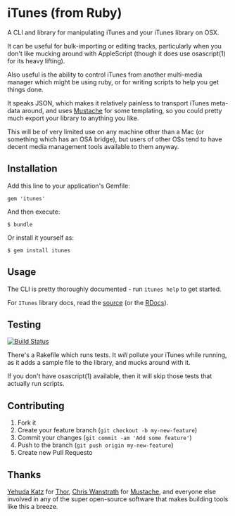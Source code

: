 # iTunes (from Ruby)

A CLI and library for manipulating iTunes and your iTunes library on OSX.

It can be useful for bulk-importing or editing tracks, particularly when you
don't like mucking around with AppleScript (though it does use osascript(1) for
its heavy lifting).

Also useful is the ability to control iTunes from another multi-media manager
which might be using ruby, or for writing scripts to help you get things done.

It speaks JSON, which makes it relatively painless to transport iTunes meta-data
around, and uses [Mustache][] for some templating, so you could pretty much
export your library to anything you like.

This will be of very limited use on any machine other than a Mac (or something
which has an OSA bridge), but users of other OSs tend to have decent media
management tools available to them anyway.

## Installation

Add this line to your application's Gemfile:

    gem 'itunes'

And then execute:

    $ bundle

Or install it yourself as:

    $ gem install itunes

## Usage

The CLI is pretty thoroughly documented - run `itunes help` to get started.

For `ITunes` library docs, read the [source][] (or the [RDocs][]).

## Testing 

[![Build Status](https://travis-ci.org/bjjb/itunes.png?branch=master)](https://travis-ci.org/bjjb/itunes)

There's a Rakefile which runs tests. It _will_ pollute your iTunes while
running, as it adds a sample file to the library, and mucks around with it.

If you don't have osascript(1) available, then it will skip those tests that
actually run scripts.

## Contributing

1. Fork it
2. Create your feature branch (`git checkout -b my-new-feature`)
3. Commit your changes (`git commit -am 'Add some feature'`)
4. Push to the branch (`git push origin my-new-feature`)
5. Create new Pull Requesto

## Thanks

[Yehuda Katz](http://yehudakatz.com/) for [Thor][],
[Chris Wanstrath](https://github.com/defunkt) for [Mustache][],
and everyone else involved in any of the super open-source software that makes
building tools like this a breeze.

[source]: http://github.com/bjjb/itunes/
[RDocs]: http://rdoc.info/github/bjjb/itunes/
[Mustache]: http://mustache.github.io/
[Thor]: http://whatisthor.com
